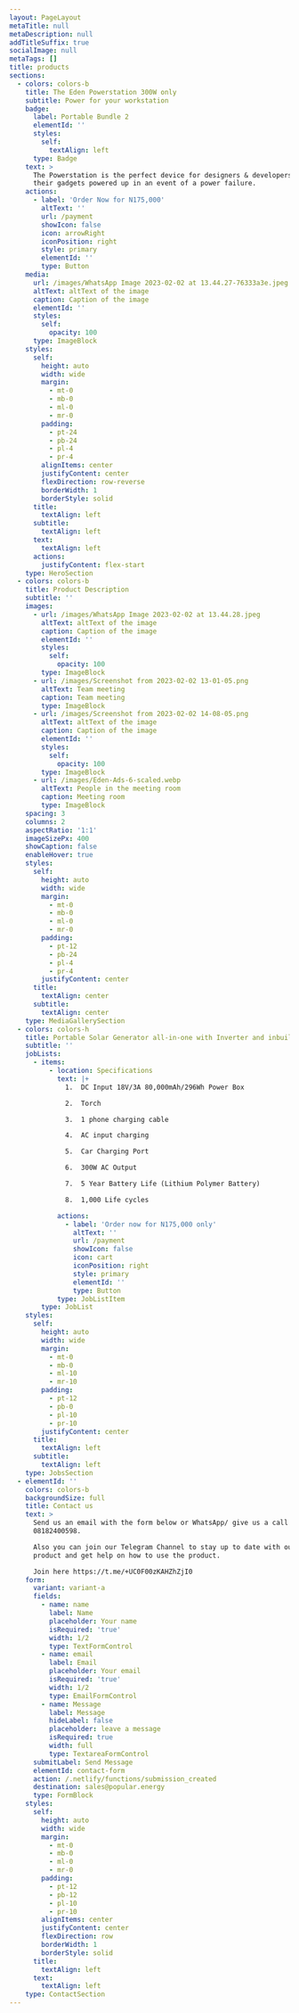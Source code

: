 ```yaml
---
layout: PageLayout
metaTitle: null
metaDescription: null
addTitleSuffix: true
socialImage: null
metaTags: []
title: products
sections:
  - colors: colors-b
    title: The Eden Powerstation 300W only
    subtitle: Power for your workstation
    badge:
      label: Portable Bundle 2
      elementId: ''
      styles:
        self:
          textAlign: left
      type: Badge
    text: >
      The Powerstation is the perfect device for designers & developers to keep
      their gadgets powered up in an event of a power failure.
    actions:
      - label: 'Order Now for N175,000'
        altText: ''
        url: /payment
        showIcon: false
        icon: arrowRight
        iconPosition: right
        style: primary
        elementId: ''
        type: Button
    media:
      url: /images/WhatsApp Image 2023-02-02 at 13.44.27-76333a3e.jpeg
      altText: altText of the image
      caption: Caption of the image
      elementId: ''
      styles:
        self:
          opacity: 100
      type: ImageBlock
    styles:
      self:
        height: auto
        width: wide
        margin:
          - mt-0
          - mb-0
          - ml-0
          - mr-0
        padding:
          - pt-24
          - pb-24
          - pl-4
          - pr-4
        alignItems: center
        justifyContent: center
        flexDirection: row-reverse
        borderWidth: 1
        borderStyle: solid
      title:
        textAlign: left
      subtitle:
        textAlign: left
      text:
        textAlign: left
      actions:
        justifyContent: flex-start
    type: HeroSection
  - colors: colors-b
    title: Product Description
    subtitle: ''
    images:
      - url: /images/WhatsApp Image 2023-02-02 at 13.44.28.jpeg
        altText: altText of the image
        caption: Caption of the image
        elementId: ''
        styles:
          self:
            opacity: 100
        type: ImageBlock
      - url: /images/Screenshot from 2023-02-02 13-01-05.png
        altText: Team meeting
        caption: Team meeting
        type: ImageBlock
      - url: /images/Screenshot from 2023-02-02 14-08-05.png
        altText: altText of the image
        caption: Caption of the image
        elementId: ''
        styles:
          self:
            opacity: 100
        type: ImageBlock
      - url: /images/Eden-Ads-6-scaled.webp
        altText: People in the meeting room
        caption: Meeting room
        type: ImageBlock
    spacing: 3
    columns: 2
    aspectRatio: '1:1'
    imageSizePx: 400
    showCaption: false
    enableHover: true
    styles:
      self:
        height: auto
        width: wide
        margin:
          - mt-0
          - mb-0
          - ml-0
          - mr-0
        padding:
          - pt-12
          - pb-24
          - pl-4
          - pr-4
        justifyContent: center
      title:
        textAlign: center
      subtitle:
        textAlign: center
    type: MediaGallerySection
  - colors: colors-h
    title: Portable Solar Generator all-in-one with Inverter and inbuilt Batteries
    subtitle: ''
    jobLists:
      - items:
          - location: Specifications
            text: |+
              1.  DC Input 18V/3A 80,000mAh/296Wh Power Box

              2.  Torch

              3.  1 phone charging cable

              4.  AC input charging

              5.  Car Charging Port

              6.  300W AC Output

              7.  5 Year Battery Life (Lithium Polymer Battery)

              8.  1,000 Life cycles

            actions:
              - label: 'Order now for N175,000 only'
                altText: ''
                url: /payment
                showIcon: false
                icon: cart
                iconPosition: right
                style: primary
                elementId: ''
                type: Button
            type: JobListItem
        type: JobList
    styles:
      self:
        height: auto
        width: wide
        margin:
          - mt-0
          - mb-0
          - ml-10
          - mr-10
        padding:
          - pt-12
          - pb-0
          - pl-10
          - pr-10
        justifyContent: center
      title:
        textAlign: left
      subtitle:
        textAlign: left
    type: JobsSection
  - elementId: ''
    colors: colors-b
    backgroundSize: full
    title: Contact us
    text: >
      Send us an email with the form below or WhatsApp/ give us a call on
      08182400598.

      Also you can join our Telegram Channel to stay up to date with our latest
      product and get help on how to use the product.

      Join here https://t.me/+UC0F00zKAHZhZjI0
    form:
      variant: variant-a
      fields:
        - name: name
          label: Name
          placeholder: Your name
          isRequired: 'true'
          width: 1/2
          type: TextFormControl
        - name: email
          label: Email
          placeholder: Your email
          isRequired: 'true'
          width: 1/2
          type: EmailFormControl
        - name: Message
          label: Message
          hideLabel: false
          placeholder: leave a message
          isRequired: true
          width: full
          type: TextareaFormControl
      submitLabel: Send Message
      elementId: contact-form
      action: /.netlify/functions/submission_created
      destination: sales@popular.energy
      type: FormBlock
    styles:
      self:
        height: auto
        width: wide
        margin:
          - mt-0
          - mb-0
          - ml-0
          - mr-0
        padding:
          - pt-12
          - pb-12
          - pl-10
          - pr-10
        alignItems: center
        justifyContent: center
        flexDirection: row
        borderWidth: 1
        borderStyle: solid
      title:
        textAlign: left
      text:
        textAlign: left
    type: ContactSection
---
```

